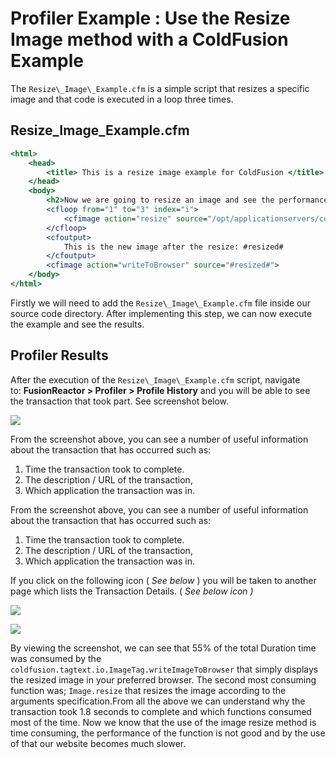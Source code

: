 # Profiler Example : Use the Resize Image method with a ColdFusion Example

The ```Resize\_Image\_Example.cfm``` is a simple script that resizes a
specific image and that code is executed in a loop three times.

## Resize\_Image\_Example.cfm

```cfm
<html>
    <head>
        <title> This is a resize image example for ColdFusion </title>
    </head>
    <body>
        <h2>Now we are going to resize an image and see the performance loss</h2>
        <cfloop from="1" to="3" index="i">
            <cfimage action="resize" source="/opt/applicationservers/coldfusion/11.0/cfusion/wwwroot/Test/cf-family-marquee-v2-1440x810.jpg" height="1500" width="1500" name="resized">
        </cfloop>
        <cfoutput>
            This is the new image after the resize: #resized#
        </cfoutput>
        <cfimage action="writeToBrowser" source="#resized#">
    </body>
</html>
```

Firstly we will need to add the ```Resize\_Image\_Example.cfm``` file
inside our source code directory. After implementing this step, we can
now execute the example and see the results.

## Profiler Results

After the execution of the ```Resize\_Image\_Example.cfm``` script,
navigate to: **FusionReactor &gt; Profiler &gt; Profile History** and
you will be able to see the transaction that took part. See screenshot
below.

![](/attachments/245552484/245552500.png)

From the screenshot above, you can see a number of useful information about
the transaction that has occurred such as:

1.  Time the transaction took to complete.
2.  The description / URL of the transaction, 
3.  Which application the transaction was in.

From the screenshot above, you can see a number of useful information
about the transaction that has occurred such as:

1.  Time the transaction took to complete.
2.  The description / URL of the transaction, 
3.  Which application the transaction was in.

If you click on the following icon ( *See below* ) you will be taken to
another page which lists the Transaction Details. ( *See below icon )*

![](/attachments/245552484/245552495.png)

![](/attachments/245552484/245552490.png)

By viewing the screenshot, we can see that 55% of the total Duration
time was consumed by the
```coldfusion.tagtext.io.ImageTag.writeImageToBrowser``` that simply
displays the resized image in your preferred
browser. The second most consuming function was; ```Image.resize```
that resizes the image according to the
arguments specification.From all the above we can understand why
the transaction took 1.8 seconds to complete and which functions
consumed most of the time. Now we know that the use of the image resize
method is time consuming, the performance of the function is not good
and by the use of that our website becomes much slower.
